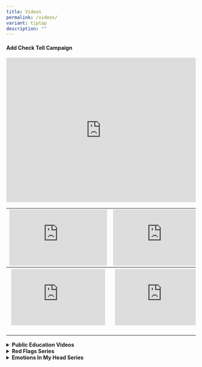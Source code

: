 ```yaml
---
title: Videos
permalink: /videos/
variant: tiptap
description: ""
---
```

<h4>Add Check Tell Campaign</h4>
<div class="iframe-wrapper">
<iframe height="385" width="100%" allowfullscreen="true" frameborder="0" src="https://www.youtube.com/embed/5wPxjwKtB0c?si=1Zds-hsZVG75R6Mu"></iframe>
</div>
<table style="minWidth: 75px">
<colgroup>
<col>
<col>
<col>
</colgroup>
<tbody>
<tr>
<td rowspan="1" colspan="1">
<div class="iframe-wrapper">
<iframe width="260" allowfullscreen="true" frameborder="0" src="https://www.youtube.com/embed/hjGZFoicrfM"></iframe>
</div>
</td>
<td rowspan="1" colspan="1">
<div class="iframe-wrapper">
<iframe width="260" allowfullscreen="true" frameborder="0" src="https://www.youtube.com/embed/9u_ZFkb_cvM"></iframe>
</div>
</td>
<td rowspan="1" colspan="1">
<div class="iframe-wrapper">
<iframe width="260" allowfullscreen="true" frameborder="0" src="https://www.youtube.com/embed/l6GoxFEUB4Y"></iframe>
</div>
</td>
</tr>
<tr>
<th rowspan="1" colspan="1">
<div class="iframe-wrapper">
<iframe width="250" allowfullscreen="true" frameborder="0" src="https://www.youtube.com/embed/bIAo--B3V3A"></iframe>
</div>
</th>
<th rowspan="1" colspan="1">
<div class="iframe-wrapper">
<iframe width="250" allowfullscreen="true" frameborder="0" src="https://www.youtube.com/embed/Quheci-B3JU"></iframe>
</div>
</th>
<th rowspan="1" colspan="1">
<div class="iframe-wrapper">
<iframe width="250" allowfullscreen="true" frameborder="0" src="https://www.youtube.com/embed/Rs4s0nKWJmc"></iframe>
</div>
</th>
</tr>
<tr>
<td rowspan="1" colspan="1">
<p></p>
</td>
<td rowspan="1" colspan="1">
<p></p>
</td>
<td rowspan="1" colspan="1">
<p></p>
</td>
</tr>
</tbody>
</table>
<div data-type="detailGroup" class="isomer-accordion-group isomer-accordion isomer-accordion-white">
<details class="isomer-details">
<summary><strong>Public Education Videos</strong>
</summary>
<div data-type="detailsContent" class="isomer-details-content">
<table style="minWidth: 75px">
<colgroup>
<col>
<col>
<col>
</colgroup>
<tbody>
<tr>
<th rowspan="1" colspan="1">
<p>Beware of Tech Support scams</p>
<div class="iframe-wrapper">
<iframe allowfullscreen="true" frameborder="0" src="https://www.youtube.com/embed/HDaHv_bgxS8"></iframe>
</div>
</th>
<th rowspan="1" colspan="1">
<p>Stay Safe from Investment Scams</p>
<div class="iframe-wrapper">
<iframe allowfullscreen="true" frameborder="0" src="https://www.youtube.com/embed/8rIsm809gmA"></iframe>
</div>
</th>
<th rowspan="1" colspan="1">
<p>Check for signs of Money Mule trap</p>
<div class="iframe-wrapper">
<iframe allowfullscreen="true" frameborder="0" src="https://www.youtube.com/embed/yA72z-zZHNY"></iframe>
</div>
</th>
</tr>
<tr>
<td rowspan="1" colspan="1">
<p><strong>Phishing Scams Involving Fake Buyers</strong>
</p>
<div class="iframe-wrapper">
<iframe allowfullscreen="true" frameborder="0" src="https://www.youtube.com/embed/LrQyn3MiFWk"></iframe>
</div>
</td>
<td rowspan="1" colspan="1">
<p><strong>Let's ACT Against Scams!</strong>
</p>
<div class="iframe-wrapper">
<iframe allowfullscreen="true" frameborder="0" src="https://www.youtube.com/embed/3FX8nM8t6Mc"></iframe>
</div>
</td>
<td rowspan="1" colspan="1">
<p><strong>Beware of Fake Friend Call scams</strong>
</p>
<div class="iframe-wrapper">
<iframe allowfullscreen="true" frameborder="0" src="https://www.youtube.com/embed/tVgveYaj2pI"></iframe>
</div>
</td>
</tr>
<tr>
<td rowspan="1" colspan="1">
<p></p>
</td>
<td rowspan="1" colspan="1">
<p></p>
</td>
<td rowspan="1" colspan="1">
<p></p>
</td>
</tr>
</tbody>
</table>
</div>
</details>
</div>
<div data-type="detailGroup" class="isomer-accordion-group isomer-accordion isomer-accordion-white">
<details class="isomer-details">
<summary><strong>Red Flags Series</strong>
</summary>
<div data-type="detailsContent" class="isomer-details-content">
<table style="minWidth: 50px">
<colgroup>
<col>
<col>
</colgroup>
<tbody>
<tr>
<th rowspan="1" colspan="1">
<p><strong>Investment Scams</strong>
</p>
<div class="iframe-wrapper">
<iframe allowfullscreen="true" frameborder="0" src="https://www.youtube.com/embed/pM0igduWE9A"></iframe>
</div>
</th>
<th rowspan="1" colspan="1">
<p>Job Scams</p>
<div class="iframe-wrapper">
<iframe allowfullscreen="true" frameborder="0" src="https://www.youtube.com/embed/AxKEfu5x8Xk"></iframe>
</div>
</th>
</tr>
<tr>
<td rowspan="1" colspan="1">
<p><strong>E-Commerce Scams</strong>
</p>
<div class="iframe-wrapper">
<iframe allowfullscreen="true" frameborder="0" src="https://www.youtube.com/embed/lPmPEFw9E-4"></iframe>
</div>
</td>
<td rowspan="1" colspan="1">
<p><strong>Bank-related Phishing Scams</strong>
</p>
<div class="iframe-wrapper">
<iframe allowfullscreen="true" frameborder="0" src="https://www.youtube.com/embed/KB30i39fQB8"></iframe>
</div>
</td>
</tr>
</tbody>
</table>
</div>
</details>
</div>
<div data-type="detailGroup" class="isomer-accordion-group isomer-accordion isomer-accordion-white">
<details class="isomer-details">
<summary><strong>Emotions In My Head Series</strong>
</summary>
<div data-type="detailsContent" class="isomer-details-content">
<table style="minWidth: 75px">
<colgroup>
<col>
<col>
<col>
</colgroup>
<tbody>
<tr>
<td rowspan="1" colspan="1">
<p><strong>Investment Scams</strong>
</p>
<div class="iframe-wrapper">
<iframe allowfullscreen="true" frameborder="0" src="https://www.youtube.com/embed/62Jw37henQc"></iframe>
</div>
</td>
<td rowspan="1" colspan="1">
<p><strong>Job Scams</strong>
</p>
<div class="iframe-wrapper">
<iframe allowfullscreen="true" frameborder="0" src="https://www.youtube.com/embed/vCkRkup2NUw"></iframe>
</div>
</td>
<td rowspan="1" colspan="1">
<p><strong>Malware Scams</strong>
</p>
<div class="iframe-wrapper">
<iframe allowfullscreen="true" frameborder="0" src="https://www.youtube.com/embed/Pdk3yEcs7FM"></iframe>
</div>
</td>
</tr>
<tr>
<td rowspan="1" colspan="1">
<p><strong>Impersonation Scams</strong>
</p>
<div class="iframe-wrapper">
<iframe allowfullscreen="true" frameborder="0" src="https://www.youtube.com/embed/VOVsUXBxXNY"></iframe>
</div>
</td>
<td rowspan="1" colspan="1">
<p><strong>Phishing Scams</strong>
</p>
<div class="iframe-wrapper">
<iframe allowfullscreen="true" frameborder="0" src="https://www.youtube.com/embed/hNOWDEoXAYs"></iframe>
</div>
</td>
<td rowspan="1" colspan="1">
<p></p>
</td>
</tr>
</tbody>
</table>
</div>
</details>
</div>
<p></p>